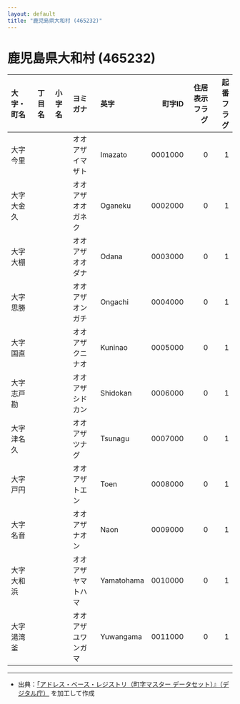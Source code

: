 ```yaml
---
layout: default
title: "鹿児島県大和村 (465232)"
---
```


# 鹿児島県大和村 (465232)

| 大字・町名 | 丁目名 | 小字名 | ヨミガナ | 英字 | 町字ID | 住居表示フラグ | 起番フラグ |
|:--------|:------|:------|:-----------------|:---------------------|--------:|----------:|--------:|
| 大字今里 |  |  | オオアザイマザト | Imazato | 0001000 | 0 | 1 |
| 大字大金久 |  |  | オオアザオオガネク | Oganeku | 0002000 | 0 | 1 |
| 大字大棚 |  |  | オオアザオオダナ | Odana | 0003000 | 0 | 1 |
| 大字思勝 |  |  | オオアザオンガチ | Ongachi | 0004000 | 0 | 1 |
| 大字国直 |  |  | オオアザクニナオ | Kuninao | 0005000 | 0 | 1 |
| 大字志戸勘 |  |  | オオアザシドカン | Shidokan | 0006000 | 0 | 1 |
| 大字津名久 |  |  | オオアザツナグ | Tsunagu | 0007000 | 0 | 1 |
| 大字戸円 |  |  | オオアザトエン | Toen | 0008000 | 0 | 1 |
| 大字名音 |  |  | オオアザナオン | Naon | 0009000 | 0 | 1 |
| 大字大和浜 |  |  | オオアザヤマトハマ | Yamatohama | 0010000 | 0 | 1 |
| 大字湯湾釜 |  |  | オオアザユワンガマ | Yuwangama | 0011000 | 0 | 1 |

---

- 出典：[「アドレス・ベース・レジストリ（町字マスター データセット）』（デジタル庁）](https://www.digital.go.jp/policies/base_registry_address/) を加工して作成